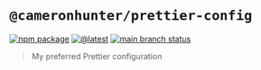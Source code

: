 # `@cameronhunter/prettier-config`

[![npm package](https://img.shields.io/npm/v/%40cameronhunter/prettier-config?logo=npm)](https://www.npmjs.com/package/@cameronhunter/prettier-config)
[![@latest](https://img.shields.io/github/actions/workflow/status/cameronhunter/prettier-config/latest.yml?logo=npm&label=%40latest)](https://github.com/cameronhunter/prettier-config/actions/workflows/latest.yml)
[![main branch status](https://img.shields.io/github/actions/workflow/status/cameronhunter/prettier-config/main.yml?logo=github&label=main)](https://github.com/cameronhunter/prettier-config/actions/workflows/main.yml)

> My preferred Prettier configuration
